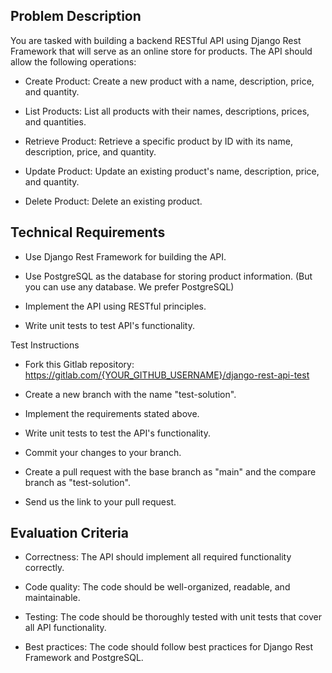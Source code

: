 ## Problem Description

You are tasked with building a backend RESTful API using Django Rest Framework that will serve as an online store for products. The API should allow the following operations:

* Create Product: Create a new product with a name, description, price, and quantity.

* List Products: List all products with their names, descriptions, prices, and quantities.

* Retrieve Product: Retrieve a specific product by ID with its name, description, price, and quantity.

* Update Product: Update an existing product's name, description, price, and quantity.

* Delete Product: Delete an existing product.

## Technical Requirements

* Use Django Rest Framework for building the API.

* Use PostgreSQL as the database for storing product information. (But you can use any database. We prefer PostgreSQL)

* Implement the API using RESTful principles.

* Write unit tests to test API's functionality.

Test Instructions

* Fork this Gitlab repository:  https://gitlab.com/{YOUR_GITHUB_USERNAME}/django-rest-api-test 

* Create a new branch with the name "test-solution".

* Implement the requirements stated above.

* Write unit tests to test the API's functionality.

* Commit your changes to your branch.

* Create a pull request with the base branch as "main" and the compare branch as "test-solution".

* Send us the link to your pull request.

## Evaluation Criteria

* Correctness: The API should implement all required functionality correctly.

* Code quality: The code should be well-organized, readable, and maintainable.

* Testing: The code should be thoroughly tested with unit tests that cover all API functionality.

* Best practices: The code should follow best practices for Django Rest Framework and PostgreSQL.

